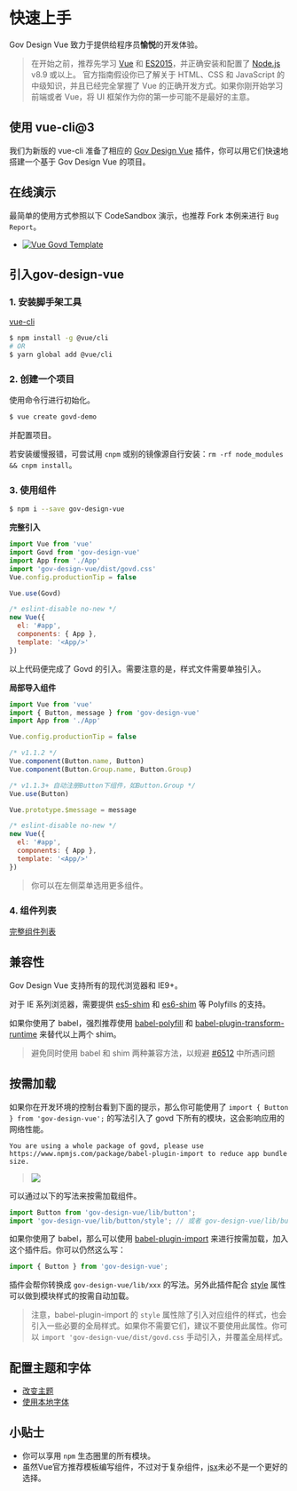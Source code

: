 
# 快速上手

Gov Design Vue 致力于提供给程序员**愉悦**的开发体验。

> 在开始之前，推荐先学习 [Vue](https://cn.vuejs.org/) 和 [ES2015](http://babeljs.io/docs/learn-es2015/)，并正确安装和配置了 [Node.js](https://nodejs.org/) v8.9 或以上。
> 官方指南假设你已了解关于 HTML、CSS 和 JavaScript 的中级知识，并且已经完全掌握了 Vue 的正确开发方式。如果你刚开始学习前端或者 Vue，将 UI 框架作为你的第一步可能不是最好的主意。

## 使用 vue-cli@3
我们为新版的 vue-cli 准备了相应的 [Gov Design Vue](https://github.com/vueComponent/vue-cli-plugin-gov-design) 插件，你可以用它们快速地搭建一个基于 Gov Design Vue 的项目。

## 在线演示

最简单的使用方式参照以下 CodeSandbox 演示，也推荐 Fork 本例来进行 `Bug Report`。

- [![Vue Govd Template](https://codesandbox.io/static/img/play-codesandbox.svg)](https://codesandbox.io/s/2wpk21kzvr)

## 引入gov-design-vue

### 1. 安装脚手架工具

[vue-cli](https://github.com/vuejs/vue-cli)

```bash
$ npm install -g @vue/cli
# OR
$ yarn global add @vue/cli
```

### 2. 创建一个项目

使用命令行进行初始化。

```bash
$ vue create govd-demo
```

并配置项目。

若安装缓慢报错，可尝试用 `cnpm` 或别的镜像源自行安装：`rm -rf node_modules && cnpm install`。

### 3. 使用组件

```bash
$ npm i --save gov-design-vue
```

**完整引入**

```jsx
import Vue from 'vue'
import Govd from 'gov-design-vue'
import App from './App'
import 'gov-design-vue/dist/govd.css'
Vue.config.productionTip = false

Vue.use(Govd)

/* eslint-disable no-new */
new Vue({
  el: '#app',
  components: { App },
  template: '<App/>'
})
```
以上代码便完成了 Govd 的引入。需要注意的是，样式文件需要单独引入。

**局部导入组件**

```jsx
import Vue from 'vue'
import { Button, message } from 'gov-design-vue'
import App from './App'

Vue.config.productionTip = false

/* v1.1.2 */
Vue.component(Button.name, Button)
Vue.component(Button.Group.name, Button.Group)

/* v1.1.3+ 自动注册Button下组件，如Button.Group */
Vue.use(Button)

Vue.prototype.$message = message

/* eslint-disable no-new */
new Vue({
  el: '#app',
  components: { App },
  template: '<App/>'
})
```

> 你可以在左侧菜单选用更多组件。

### 4. 组件列表

[完整组件列表](https://github.com/vueComponent/gov-design-vue/blob/master/site/components.js)



## 兼容性

Gov Design Vue 支持所有的现代浏览器和 IE9+。

对于 IE 系列浏览器，需要提供 [es5-shim](https://github.com/es-shims/es5-shim) 和 [es6-shim](https://github.com/paulmillr/es6-shim) 等 Polyfills 的支持。

如果你使用了 babel，强烈推荐使用 [babel-polyfill](https://babeljs.io/docs/usage/polyfill/) 和 [babel-plugin-transform-runtime](https://babeljs.io/docs/plugins/transform-runtime/) 来替代以上两个 shim。

> 避免同时使用 babel 和 shim 两种兼容方法，以规避 [#6512](https://github.com/gov-design/gov-design/issues/6512) 中所遇问题


## 按需加载

如果你在开发环境的控制台看到下面的提示，那么你可能使用了 `import { Button } from 'gov-design-vue';` 的写法引入了 govd 下所有的模块，这会影响应用的网络性能。

```
You are using a whole package of govd, please use https://www.npmjs.com/package/babel-plugin-import to reduce app bundle size.
```

> ![](https://zos.alipayobjects.com/rmsportal/GHIRszVcmjccgZRakJDQ.png)

可以通过以下的写法来按需加载组件。

```jsx
import Button from 'gov-design-vue/lib/button';
import 'gov-design-vue/lib/button/style'; // 或者 gov-design-vue/lib/button/style/css 加载 css 文件
```

如果你使用了 babel，那么可以使用 [babel-plugin-import](https://github.com/gov-design/babel-plugin-import) 来进行按需加载，加入这个插件后。你可以仍然这么写：

```jsx
import { Button } from 'gov-design-vue';
```

插件会帮你转换成 `gov-design-vue/lib/xxx` 的写法。另外此插件配合 [style](https://github.com/gov-design/babel-plugin-import#usage) 属性可以做到模块样式的按需自动加载。

> 注意，babel-plugin-import 的 `style` 属性除了引入对应组件的样式，也会引入一些必要的全局样式。如果你不需要它们，建议不要使用此属性。你可以 `import 'gov-design-vue/dist/govd.css` 手动引入，并覆盖全局样式。

## 配置主题和字体

- [改变主题](/docs/vue/customize-theme-cn)
- [使用本地字体](https://github.com/gov-design/govd-init/tree/master/examples/local-iconfont)

## 小贴士

- 你可以享用 `npm` 生态圈里的所有模块。
- 虽然Vue官方推荐模板编写组件，不过对于复杂组件，[jsx](https://github.com/vuejs/babel-plugin-transform-vue-jsx)未必不是一个更好的选择。

